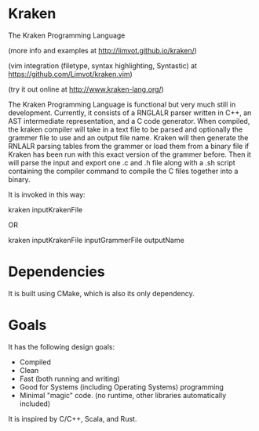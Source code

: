 Kraken
======

The Kraken Programming Language

(more info and examples at http://limvot.github.io/kraken/)

(vim integration (filetype, syntax highlighting, Syntastic) at https://github.com/Limvot/kraken.vim)

(try it out online at http://www.kraken-lang.org/)

The Kraken Programming Language is functional but very much still in development.
Currently, it consists of a RNGLALR parser written in C++, an AST intermediate representation, and a C code generator.
When compiled, the kraken compiler will take in a text file to be parsed and optionally the grammer file to use and an output file name.
Kraken will then generate the RNLALR parsing tables from the grammer or load them from a binary file if Kraken has been run with this exact version of the grammer before. Then it will parse the input and export one .c and .h file along with a .sh script containing the compiler command to compile the C files together into a binary.

It is invoked in this way:

kraken inputKrakenFile

OR

kraken inputKrakenFile inputGrammerFile outputName


Dependencies
============

It is built using CMake, which is also its only dependency.

Goals
=====

It has the following design goals:
*	Compiled
*	Clean
*	Fast (both running and writing)
*	Good for Systems (including Operating Systems) programming
*	Minimal "magic" code. (no runtime, other libraries automatically included)

It is inspired by C/C++, Scala, and Rust.
